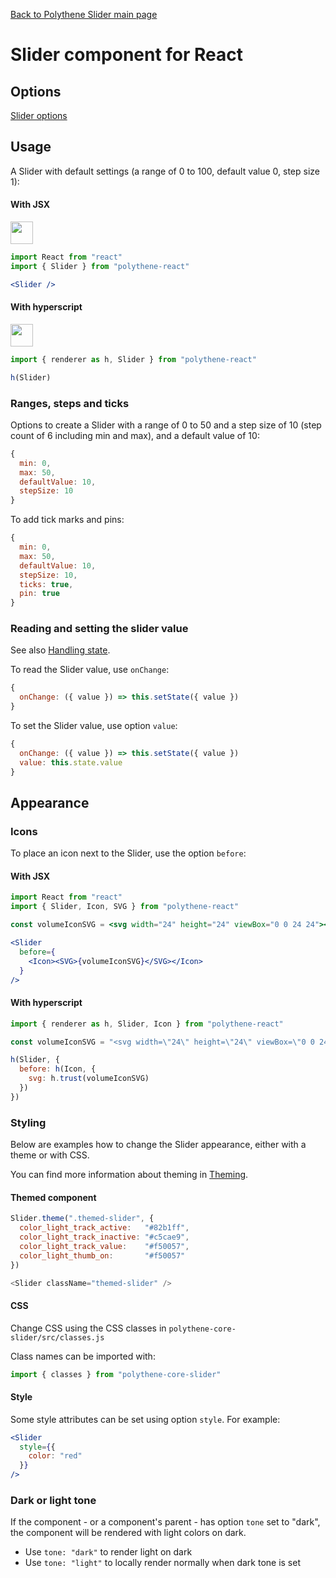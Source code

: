 [Back to Polythene Slider main page](../slider.md)

# Slider component for React


## Options

[Slider options](../slider.md)


## Usage

A Slider with default settings (a range of 0 to 100, default value 0, step size 1):

#### With JSX

<a href="https://jsfiddle.net/ArthurClemens/6crka9hy/" target="_blank"><img src="https://arthurclemens.github.io/assets/polythene/docs/try-out-green.gif" height="36" /></a>

~~~jsx
import React from "react"
import { Slider } from "polythene-react"

<Slider />
~~~

#### With hyperscript

<a href="https://jsfiddle.net/ArthurClemens/ekht8sef/" target="_blank"><img src="https://arthurclemens.github.io/assets/polythene/docs/try-out-green.gif" height="36" /></a>

~~~javascript
import { renderer as h, Slider } from "polythene-react"

h(Slider)
~~~

### Ranges, steps and ticks

Options to create a Slider with a range of 0 to 50 and a step size of 10 (step count of 6 including min and max), and a default value of 10:

~~~javascript
{
  min: 0,
  max: 50,
  defaultValue: 10,
  stepSize: 10
}
~~~

To add tick marks and pins:

~~~javascript
{
  min: 0,
  max: 50,
  defaultValue: 10,
  stepSize: 10,
  ticks: true,
  pin: true
}
~~~

### Reading and setting the slider value

See also [Handling state](../../handling-state.md).

To read the Slider value, use `onChange`:

~~~javascript
{
  onChange: ({ value }) => this.setState({ value })
}
~~~

To set the Slider value, use option `value`:

~~~javascript
{
  onChange: ({ value }) => this.setState({ value })
  value: this.state.value
}
~~~




## Appearance

### Icons

To place an icon next to the Slider, use the option `before`:

#### With JSX

~~~jsx
import React from "react"
import { Slider, Icon, SVG } from "polythene-react"

const volumeIconSVG = <svg width="24" height="24" viewBox="0 0 24 24"><path d="M3 9v6h4l5 5V4L7 9H3zm13.5 3c0-1.77-1.02-3.29-2.5-4.03v8.05c1.48-.73 2.5-2.25 2.5-4.02zM14 3.23v2.06c2.89.86 5 3.54 5 6.71s-2.11 5.85-5 6.71v2.06c4.01-.91 7-4.49 7-8.77s-2.99-7.86-7-8.77z"/></svg>

<Slider
  before={
    <Icon><SVG>{volumeIconSVG}</SVG></Icon>
  }
/>
~~~

#### With hyperscript

~~~javascript
import { renderer as h, Slider, Icon } from "polythene-react"

const volumeIconSVG = "<svg width=\"24\" height=\"24\" viewBox=\"0 0 24 24\"><path d=\"M3 9v6h4l5 5V4L7 9H3zm13.5 3c0-1.77-1.02-3.29-2.5-4.03v8.05c1.48-.73 2.5-2.25 2.5-4.02zM14 3.23v2.06c2.89.86 5 3.54 5 6.71s-2.11 5.85-5 6.71v2.06c4.01-.91 7-4.49 7-8.77s-2.99-7.86-7-8.77z\"/></svg>"

h(Slider, {
  before: h(Icon, {
    svg: h.trust(volumeIconSVG)
  })
})
~~~

### Styling

Below are examples how to change the Slider appearance, either with a theme or with CSS.

You can find more information about theming in  [Theming](../../theming.md).

#### Themed component

~~~javascript
Slider.theme(".themed-slider", {
  color_light_track_active:   "#82b1ff",
  color_light_track_inactive: "#c5cae9",
  color_light_track_value:    "#f50057",
  color_light_thumb_on:       "#f50057"
})

<Slider className="themed-slider" />
~~~

#### CSS

Change CSS using the CSS classes in `polythene-core-slider/src/classes.js`

Class names can be imported with:

~~~javascript
import { classes } from "polythene-core-slider"
~~~

#### Style

Some style attributes can be set using option `style`. For example:

~~~jsx
<Slider
  style={{
    color: "red"
  }}
/>
~~~

### Dark or light tone

If the component - or a component's parent - has option `tone` set to "dark", the component will be rendered with light colors on dark. 

* Use `tone: "dark"` to render light on dark
* Use `tone: "light"` to locally render normally when dark tone is set


